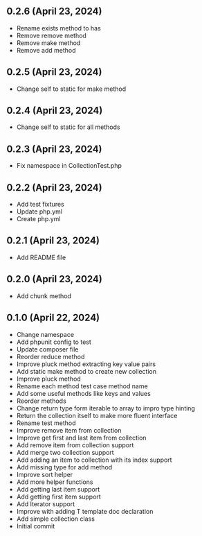 ## 0.2.6 (April 23, 2024)
  - Rename exists method to has
  - Remove remove method
  - Remove make method
  - Remove add method

## 0.2.5 (April 23, 2024)
  - Change self to static for make method

## 0.2.4 (April 23, 2024)
  - Change self to static for all methods

## 0.2.3 (April 23, 2024)
  - Fix namespace in CollectionTest.php

## 0.2.2 (April 23, 2024)
  - Add test fixtures
  - Update php.yml
  - Create php.yml

## 0.2.1 (April 23, 2024)
  - Add README file

## 0.2.0 (April 23, 2024)
  - Add chunk method

## 0.1.0 (April 22, 2024)
  - Change namespace
  - Add phpunit config to test
  - Update composer file
  - Reorder reduce method
  - Improve pluck method extracting key value pairs
  - Add static make method to create new collection
  - Improve pluck method
  - Rename each method test case method name
  - Add some useful methods like keys and values
  - Reorder methods
  - Change return type form iterable to array to impro type hinting
  - Return the collection itself to make more fluent interface
  - Rename test method
  - Improve remove item from collection
  - Improve get first and last item from collection
  - Add remove item from collection support
  - Add merge two collection support
  - Add adding an item to collection with its index support
  - Add missing type for add method
  - Improve sort helper
  - Add more helper functions
  - Add getting last item support
  - Add getting first item support
  - Add Iterator support
  - Improve with adding T template doc declaration
  - Add simple collection class
  - Initial commit

